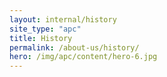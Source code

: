 ```yaml
---
layout: internal/history
site_type: "apc"
title: History
permalink: /about-us/history/
hero: /img/apc/content/hero-6.jpg
---
```


<!--- This child document initializes the page in Jekyll. -->